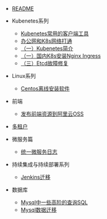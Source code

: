 - [README](README.md)

- Kubenetes系列
  - [Kubenetes常用的客户端工具](kubenetes系列/kubenetes常用的客户端工具.md)
  - [办公网和K8s网络打通](kubenetes系列/办公网和k8s网络打通.md)
  - [（一）Kubenetes简介](kubenetes系列/（一）kubenetes简介.md)
  - [（一）国内K8s安装Nginx Ingress](kubenetes系列/（一）国内k8s安装nginx-ingress.md)
  - [（三）Etcd故障修复](kubenetes系列/（三）etcd故障修复.md)

- Linux系列
  - [Centos离线安装软件](linux系列/centos离线安装软件.md)

- 前端
  - [发布前端资源到阿里云OSS](前端/发布前端资源到阿里云OSS.md)

- [多租户](多租户.md)

- 微服务篇
  - [统一微服务日志](微服务篇/统一微服务日志.md)

- 持续集成与持续部署系列
  - [Jenkins迁移](持续集成与持续部署系列/Jenkins迁移.md)

- 数据库
  - [Mysql中一些高阶的查询SQL](数据库/Mysql中一些高阶的查询SQL.md)
  - [Mysql数据迁移](数据库/Mysql数据迁移.md)
